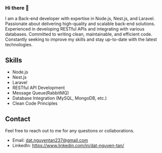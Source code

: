 ### Hi there 👋

I am a Back-end developer with expertise in Node.js, Nest.js, and Laravel. Passionate about delivering high-quality and scalable back-end solutions. Experienced in developing RESTful APIs and integrating with various databases. Committed to writing clean, maintainable, and efficient code. Constantly seeking to improve my skills and stay up-to-date with the latest technologies.

## Skills

- Node.js
- Nest.js
- Laravel
- RESTful API Development
- Message Queue(RabbitMQ)
- Database Integration (MySQL, MongoDB, etc.)
- Clean Code Principles

## Contact

Feel free to reach out to me for any questions or collaborations.

- Email: dat.nguyentan237@gmail.com
- LinkedIn: https://www.linkedin.com/in/dat-nguyen-tan/
